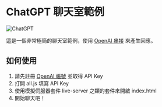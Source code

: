 # ChatGPT 聊天室範例

![ChatGPT](https://i.imgur.com/Rltlkv4.png)

這是一個非常極簡的聊天室範例，使用 [OpenAI 串接](https://platform.openai.com/docs/api-reference/chat) 來產生回應。

## 如何使用

1. 請先註冊 [OpenAI 帳號](https://platform.openai.com) 並取得 API Key
2. 打開 all.js 填寫 API Key
3. 使用模擬伺服器套件 live-server 之類的套件來開啟 index.html
4. 開始聊天吧！
